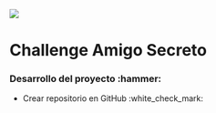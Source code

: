 <p align="left">
<img src="https://img.shields.io/badge/STATUS-En Desarrollo-green">
</p>
<h1>Challenge Amigo Secreto</h1>
<h3>Desarrollo del proyecto :hammer:</h3>
<ul>
  <li>Crear repositorio en GitHub :white_check_mark:</li>
</ul>
